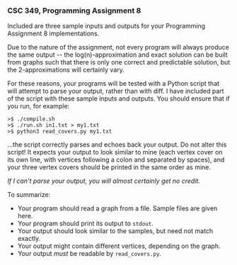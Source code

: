 ### CSC 349, Programming Assignment 8

Included are three sample inputs and outputs for your Programming Assignment 8
implementations.

Due to the nature of the assignment, not every program will always produce the
same output -- the log(n)-approximation and exact solution can be built from
graphs such that there is only one correct and predictable solution, but the
2-approximations will certainly vary.

For these reasons, your programs will be tested with a Python script that will
attempt to parse your output, rather than with diff. I have included part of
the script with these sample inputs and outputs. You should ensure that if you
run, for example:

```
>$ ./compile.sh
>$ ./run.sh in1.txt > my1.txt
>$ python3 read_covers.py my1.txt
```
...the script correctly parses and echoes back your output. Do not alter this
script! It expects your output to look similar to mine (each vertex cover on
its own line, with vertices following a colon and separated by spaces), and
your three vertex covers should be printed in the same order as mine.

_If I can't parse your output, you will almost certainly get no credit._

To summarize:
 * Your program should read a graph from a file. Sample files are given here.
 * Your program should print its output to `stdout`.
 * Your output should look similar to the samples, but need not match exactly.
 * Your output might contain different vertices, depending on the graph.
 * Your output _must_ be readable by `read_covers.py`.
